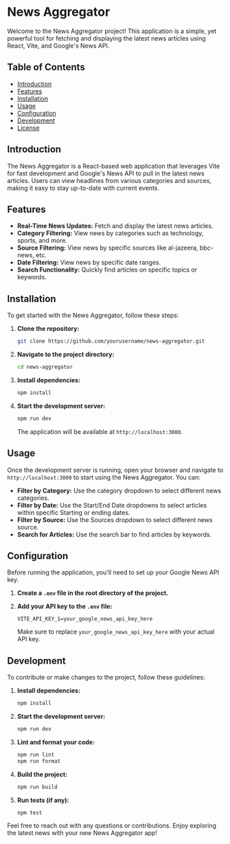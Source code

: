 # News Aggregator

Welcome to the News Aggregator project! This application is a simple, yet powerful tool for fetching and displaying the latest news articles using React, Vite, and Google's News API.

## Table of Contents

- [Introduction](#introduction)
- [Features](#features)
- [Installation](#installation)
- [Usage](#usage)
- [Configuration](#configuration)
- [Development](#development)
- [License](#license)

## Introduction

The News Aggregator is a React-based web application that leverages Vite for fast development and Google's News API to pull in the latest news articles. Users can view headlines from various categories and sources, making it easy to stay up-to-date with current events.

## Features

- **Real-Time News Updates:** Fetch and display the latest news articles.
- **Category Filtering:** View news by categories such as technology, sports, and more.
- **Source Filtering:** View news by specific sources like al-jazeera, bbc-news, etc.
- **Date Filtering:** View news by specific date ranges.
- **Search Functionality:** Quickly find articles on specific topics or keywords.

## Installation

To get started with the News Aggregator, follow these steps:

1. **Clone the repository:**

   ```bash
   git clone https://github.com/yourusername/news-aggregator.git
   ```

2. **Navigate to the project directory:**

   ```bash
   cd news-aggregator
   ```

3. **Install dependencies:**

   ```bash
   npm install
   ```

4. **Start the development server:**

   ```bash
   npm run dev
   ```

   The application will be available at `http://localhost:3000`.

## Usage

Once the development server is running, open your browser and navigate to `http://localhost:3000` to start using the News Aggregator. You can:

- **Filter by Category:** Use the category dropdown to select different news categories.
- **Filter by Date:** Use the Start/End Date dropdowns to select articles within specific Starting or ending dates.
- **Filter by Source:** Use the Sources dropdown to select different news source.
- **Search for Articles:** Use the search bar to find articles by keywords.

## Configuration

Before running the application, you'll need to set up your Google News API key.

1. **Create a `.env` file in the root directory of the project.**
2. **Add your API key to the `.env` file:**

   ```env
   VITE_API_KEY_1=your_google_news_api_key_here
   ```

   Make sure to replace `your_google_news_api_key_here` with your actual API key.

## Development

To contribute or make changes to the project, follow these guidelines:

1. **Install dependencies:**

   ```bash
   npm install
   ```

2. **Start the development server:**

   ```bash
   npm run dev
   ```

3. **Lint and format your code:**

   ```bash
   npm run lint
   npm run format
   ```

4. **Build the project:**

   ```bash
   npm run build
   ```

5. **Run tests (if any):**

   ```bash
   npm test
   ```
Feel free to reach out with any questions or contributions. Enjoy exploring the latest news with your new News Aggregator app!
